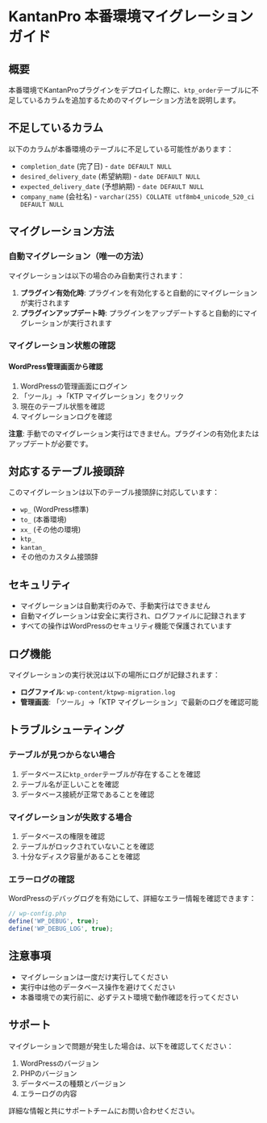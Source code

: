 # KantanPro 本番環境マイグレーションガイド

## 概要

本番環境でKantanProプラグインをデプロイした際に、`ktp_order`テーブルに不足しているカラムを追加するためのマイグレーション方法を説明します。

## 不足しているカラム

以下のカラムが本番環境のテーブルに不足している可能性があります：

- `completion_date` (完了日) - `date DEFAULT NULL`
- `desired_delivery_date` (希望納期) - `date DEFAULT NULL`
- `expected_delivery_date` (予想納期) - `date DEFAULT NULL`
- `company_name` (会社名) - `varchar(255) COLLATE utf8mb4_unicode_520_ci DEFAULT NULL`

## マイグレーション方法

### 自動マイグレーション（唯一の方法）

マイグレーションは以下の場合のみ自動実行されます：

1. **プラグイン有効化時**: プラグインを有効化すると自動的にマイグレーションが実行されます
2. **プラグインアップデート時**: プラグインをアップデートすると自動的にマイグレーションが実行されます

### マイグレーション状態の確認

#### WordPress管理画面から確認

1. WordPressの管理画面にログイン
2. 「ツール」→「KTP マイグレーション」をクリック
3. 現在のテーブル状態を確認
4. マイグレーションログを確認

**注意**: 手動でのマイグレーション実行はできません。プラグインの有効化またはアップデートが必要です。

## 対応するテーブル接頭辞

このマイグレーションは以下のテーブル接頭辞に対応しています：

- `wp_` (WordPress標準)
- `to_` (本番環境)
- `xx_` (その他の環境)
- `ktp_`
- `kantan_`
- その他のカスタム接頭辞

## セキュリティ

- マイグレーションは自動実行のみで、手動実行はできません
- 自動マイグレーションは安全に実行され、ログファイルに記録されます
- すべての操作はWordPressのセキュリティ機能で保護されています

## ログ機能

マイグレーションの実行状況は以下の場所にログが記録されます：

- **ログファイル**: `wp-content/ktpwp-migration.log`
- **管理画面**: 「ツール」→「KTP マイグレーション」で最新のログを確認可能

## トラブルシューティング

### テーブルが見つからない場合

1. データベースに`ktp_order`テーブルが存在することを確認
2. テーブル名が正しいことを確認
3. データベース接続が正常であることを確認

### マイグレーションが失敗する場合

1. データベースの権限を確認
2. テーブルがロックされていないことを確認
3. 十分なディスク容量があることを確認

### エラーログの確認

WordPressのデバッグログを有効にして、詳細なエラー情報を確認できます：

```php
// wp-config.php
define('WP_DEBUG', true);
define('WP_DEBUG_LOG', true);
```

## 注意事項

- マイグレーションは一度だけ実行してください
- 実行中は他のデータベース操作を避けてください
- 本番環境での実行前に、必ずテスト環境で動作確認を行ってください

## サポート

マイグレーションで問題が発生した場合は、以下を確認してください：

1. WordPressのバージョン
2. PHPのバージョン
3. データベースの種類とバージョン
4. エラーログの内容

詳細な情報と共にサポートチームにお問い合わせください。 